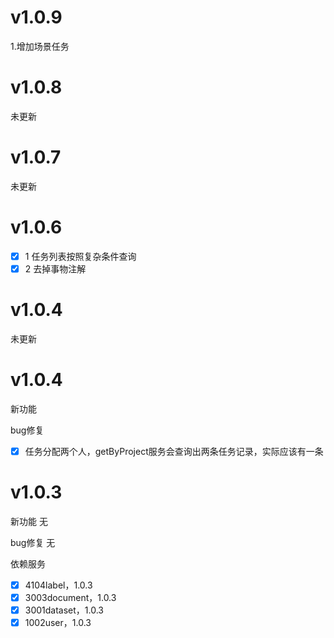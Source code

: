 # v1.0.9
1.增加场景任务
# v1.0.8
未更新
# v1.0.7
未更新
# v1.0.6
- [X] 1 任务列表按照复杂条件查询
- [X] 2 去掉事物注解

# v1.0.4
未更新
# v1.0.4
新功能


bug修复
- [X] 任务分配两个人，getByProject服务会查询出两条任务记录，实际应该有一条


# v1.0.3
新功能
无

bug修复
无


依赖服务
- [X]  4104label，1.0.3
- [X]  3003document，1.0.3
- [X]  3001dataset，1.0.3
- [X]  1002user，1.0.3
